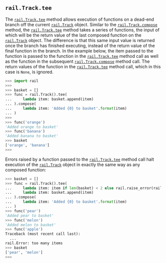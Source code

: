 ## `rail.Track.tee`

The [`rail.Track.tee`](#railtracktee) method allows execution of functions on a dead-end branch off the current [`rail.Track`](./rail.Track#railtrack) object. Similar to the [`rail.Track.compose`](./rail.Track.compose.md#railtrackcompose) method, the [`rail.Track.tee`](#railtracktee) method takes a series of functions, the input of which will be the return value of the last composed function on the [`rail.Track`](./rail.Track#railtrack) object. The difference is that this same input value is returned once the branch has finished executing, instead of the return value of the final function in the branch. In the example below, the item passed to the function is passed to the function in the [`rail.Track.tee`](#railtracktee) method call as well as the function in the subsequent [`rail.Track.compose`](./rail.Track.compose.md#railtrackcompose) method call. The return values of the function in the [`rail.Track.tee`](#railtracktee) method call, which in this case is `None`, is ignored.

```python
>>> import rail
>>>
>>> basket = []
>>> func = rail.Track().tee(
...     lambda item: basket.append(item)
... ).compose(
...     lambda item: 'Added {0} to basket'.format(item)
... )
>>>
>>> func('orange')
'Added orange to basket'
>>> func('banana')
'Added banana to basket'
>>> basket
['orange', 'banana']
>>>
```

Errors raised by a function passed to the [`rail.Track.tee`](#railtracktee) method call halt execution of the [`rail.Track`](./rail.Track#railtrack) object in exactly the same way as any composed function:

```python
>>> basket = []
>>> func = rail.Track().tee(
...     lambda item: item if len(basket) < 2 else rail.raise_error(rail.Error('too many items')),
...     lambda item: basket.append(item)
... ).compose(
...     lambda item: 'Added {0} to basket'.format(item)
... )
>>> func('pear')
'Added pear to basket'
>>> func('melon')
'Added melon to basket'
>>> func('apple')
Traceback (most recent call last):
  ...
rail.Error: too many items
>>> basket
['pear', 'melon']
>>>
```
